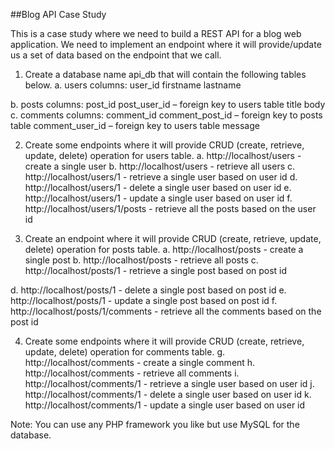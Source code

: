 ##Blog API Case Study

This is a case study where we need to build a REST API for a blog web application. We
need to implement an endpoint where it will provide/update us a set of data based on
the endpoint that we call.
1. Create a database name api_db that will contain the following tables below.
a. users
columns:
user_id
firstname
lastname

b. posts
columns:
post_id
post_user_id – foreign key to users table
title
body
c. comments
columns:
comment_id
comment_post_id – foreign key to posts table
comment_user_id – foreign key to users table
message

2. Create some endpoints where it will provide CRUD (create, retrieve, update, delete)
operation for users table.
a. http://localhost/users - create a single user
b. http://localhost/users - retrieve all users
c. http://localhost/users/1 - retrieve a single user based on user id
d. http://localhost/users/1 - delete a single user based on user id
e. http://localhost/users/1 - update a single user based on user id
f. http://localhost/users/1/posts - retrieve all the posts based on the user id

3. Create an endpoint where it will provide CRUD (create, retrieve, update, delete)
operation for posts table.
a. http://localhost/posts - create a single post
b. http://localhost/posts - retrieve all posts
c. http://localhost/posts/1 - retrieve a single post based on post id

d. http://localhost/posts/1 - delete a single post based on post id
e. http://localhost/posts/1 - update a single post based on post id
f. http://localhost/posts/1/comments - retrieve all the comments based on the post
id

4. Create some endpoints where it will provide CRUD (create, retrieve, update, delete)
operation for comments table.
g. http://localhost/comments - create a single comment
h. http://localhost/comments - retrieve all comments
i. http://localhost/comments/1 - retrieve a single user based on user id
j. http://localhost/comments/1 - delete a single user based on user id
k. http://localhost/comments/1 - update a single user based on user id

Note: You can use any PHP framework you like but use MySQL for the
database.